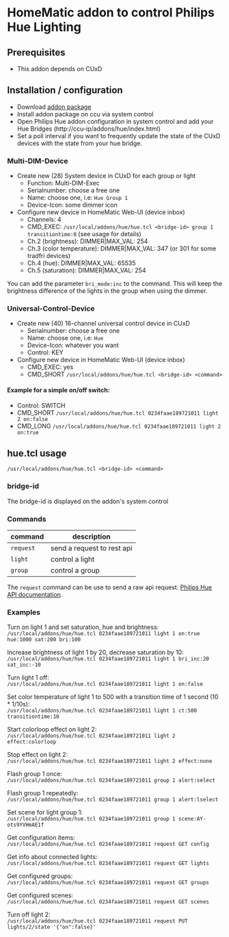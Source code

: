 # HomeMatic addon to control Philips Hue Lighting

## Prerequisites
* This addon depends on CUxD

## Installation / configuration
* Download [addon package](https://github.com/j-a-n/homematic-addon-hue/raw/master/hm-hue.tar.gz)
* Install addon package on ccu via system control
* Open Philips Hue addon configuration in system control and add your Hue Bridges (http://ccu-ip/addons/hue/index.html)
* Set a poll interval if you want to frequently update the state of the CUxD devices with the state from your hue bridge.

### Multi-DIM-Device
* Create new (28) System device in CUxD for each group or light
  * Function: Multi-DIM-Exec
  * Serialnumber: choose a free one
  * Name: choose one, i.e: `Hue Group 1`
  * Device-Icon: some dimmer icon
* Configure new device in HomeMatic Web-UI (device inbox)
  * Channels: 4
  * CMD_EXEC: `/usr/local/addons/hue/hue.tcl <bridge-id> group 1 transitiontime:0` (see usage for details)
  * Ch.2 (brightness): DIMMER|MAX_VAL: 254
  * Ch.3 (color temperature): DIMMER|MAX_VAL: 347 (or 301 for some tradfri devices)
  * Ch.4 (hue): DIMMER|MAX_VAL: 65535
  * Ch.5 (saturation): DIMMER|MAX_VAL: 254

You can add the parameter `bri_mode:inc` to the command.
This will keep the brightness difference of the lights in the group when using the dimmer.

### Universal-Control-Device
* Create new (40) 16-channel universal control device in CUxD
  * Serialnumber: choose a free one
  * Name: choose one, i.e: `Hue`
  * Device-Icon: whatever you want
  * Control: KEY
* Configure new device in HomeMatic Web-UI (device inbox)
  * CMD_EXEC: yes
  * CMD_SHORT `/usr/local/addons/hue/hue.tcl <bridge-id> <command>`

#### Example for a simple on/off switch:
* Control: SWITCH
* CMD_SHORT `/usr/local/addons/hue/hue.tcl 0234faae189721011 light 2 on:false`
* CMD_LONG `/usr/local/addons/hue/hue.tcl 0234faae189721011 light 2 on:true`

## hue.tcl usage
`/usr/local/addons/hue/hue.tcl <bridge-id> <command>`

### bridge-id
The bridge-id is displayed on the addon's system control

### Commands

command        | description
---------------| -----------------------------
`request`      | send a request to rest api
`light`        | control a light
`group`        | control a group

The `request` command can be use to send a raw api request.
[Philips Hue API documentation](https://developers.meethue.com/philips-hue-api).

### Examples
Turn on light 1 and set saturation, hue and brightness:  
`/usr/local/addons/hue/hue.tcl 0234faae189721011 light 1 on:true hue:1000 sat:200 bri:100`

Increase brightness of light 1 by 20, decrease saturation by 10:  
`/usr/local/addons/hue/hue.tcl 0234faae189721011 light 1 bri_inc:20 sat_inc:-10`

Turn light 1 off:  
`/usr/local/addons/hue/hue.tcl 0234faae189721011 light 1 on:false`

Set color temperature of light 1 to 500 with a transition time of 1 second (10 * 1/10s):  
`/usr/local/addons/hue/hue.tcl 0234faae189721011 light 1 ct:500 transitiontime:10`

Start colorloop effect on light 2:  
`/usr/local/addons/hue/hue.tcl 0234faae189721011 light 2 effect:colorloop`

Stop effect on light 2:  
`/usr/local/addons/hue/hue.tcl 0234faae189721011 light 2 effect:none`

Flash group 1 once:  
`/usr/local/addons/hue/hue.tcl 0234faae189721011 group 1 alert:select`

Flash group 1 repeatedly:  
`/usr/local/addons/hue/hue.tcl 0234faae189721011 group 1 alert:lselect`

Set scene for light group 1:  
`/usr/local/addons/hue/hue.tcl 0234faae189721011 group 1 scene:AY-ots9YVHmAE1f`

Get configuration items:  
`/usr/local/addons/hue/hue.tcl 0234faae189721011 request GET config`

Get info about connected lights:  
`/usr/local/addons/hue/hue.tcl 0234faae189721011 request GET lights`

Get configured groups:  
`/usr/local/addons/hue/hue.tcl 0234faae189721011 request GET groups`

Get configured scenes:  
`/usr/local/addons/hue/hue.tcl 0234faae189721011 request GET scenes`

Turn off light 2:  
`/usr/local/addons/hue/hue.tcl 0234faae189721011 request PUT lights/2/state '{"on":false}'`

